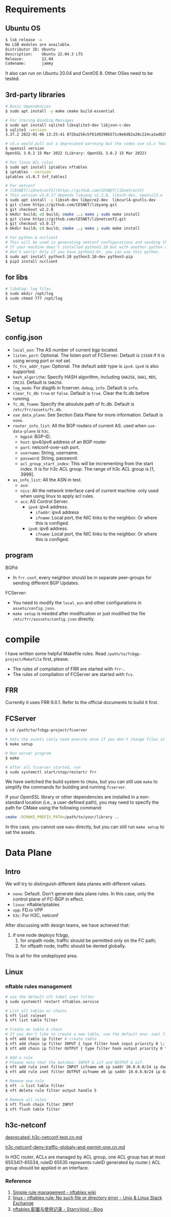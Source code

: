 # Requirements

## Ubuntu OS

```bash
$ lsb_release -a
No LSB modules are available.
Distributor ID: Ubuntu
Description:    Ubuntu 22.04.3 LTS
Release:        22.04
Codename:       jammy
```

It also can run on Ubuntu 20.04 and CentOS 8.
Other OSes need to be tested.

## 3rd-party libraries

```bash
# Basic dependencies
$ sudo apt install -y make cmake build-essential

# For storing Binding Messages
$ sudo apt install sqlite3 libsqlite3-dev libjson-c-dev
$ sqlite3 -version
3.37.2 2022-01-06 13:25:41 872ba256cbf61d9290b571c0e6d82a20c224ca3ad82971edc46b29818d5dalt1

# v3.x would pull out a deprecated warnning but the codes use v3.x features.
$ openssl version
OpenSSL 3.0.2 15 Mar 2022 (Library: OpenSSL 3.0.2 15 Mar 2022)

# For linux ACL rules
$ sudo apt install iptables nftables
$ iptables --version
iptables v1.8.7 (nf_tables)

# For netconf
# [CESNET/libnetconf2](https://github.com/CESNET/libnetconf2)
# This version v3.0.17 depends libyang v2.2.8, libssh-dev, openssl3.x
$ sudo apt install -y libssh-dev libpcre2-dev  libcurl4-gnutls-dev
$ git clone https://github.com/CESNET/libyang.git
$ git checkout v2.2.8
$ mkdir build; cd build; cmake ..; make ; sudo make install
$ git clone https://github.com/CESNET/libnetconf2.git
$ git checkout v3.0.17
$ mkdir build; cd build; cmake ..; make ; sudo make install

# For python & ncclient
# This will be used in generating netconf configurations and sending them to routers.
# If your machine does't installed python3.10 but with another python version,
# don't worry! Only if you have python3.6+, you can use this python.
$ sudo apt install python3.10 python3.10-dev python3-pip
$ pip3 install ncclient
```

## for libs

```bash
# libdiag: log files
$ sudo mkdir /opt/log
$ sudo chmod 777 /opt/log
```

# Setup

## config.json

- `local_asn`: The AS number of current bgp located.
- `listen_port`: Optional. The listen port of FCServer. Default is `23160` if it is using wrong port or not set.
- `fc_fcs_addr_type`: Optional. The default addr type is `ipv4`. `ipv6` is also supported.
- `hash_algorithm`: Specify HASH algorithm, including `SHA256`, `SHA1`, `MD5`, `CRC32`. Default is `SHA256`.
- `log_mode`: For diaglib in fcserver. `debug`, `info`. Default is `info`.
- `clear_fc_db`: `true` or `false`. Default is `true`. Clear the fc.db before running.
- `fc_db_fname`: Specify the absolute path of fc.db. Default is `/etc/frr/assets/fc.db`.
- `use_data_plane`: See Section Data Plane for more information. Default is `none`.
- `router_info_list`: All the BGP routers of current AS. used when `use-data-plane` is `h3c`.
  - `bgpid`: BGP-ID.
  - `host`: ipv4/ipv6 address of an BGP router
  - `port`: netconf-over-ssh port.
  - `username`: String, username.
  - `password`: String, password.
  - `acl_group_start_index`: This will be incrementing from the start index. It is for h3c ACL group. The range of h3c ACL group is [1, 3999].
- `as_info_list`: All the ASN in test.
  - `asn`:
  - `nics`: All the network interface card of current machine. only used when using linux to apply acl rules.
  - `acs`: AS Control Server.
    - `ipv4`: ipv4 address.
      - `ifaddr`: ipv4 address
      - `ifname`: Local port, the NIC links to the neighbor. Or where this is configed.
    - `ipv6`: ipv6 address.
      - `ifname`: Local port, the NIC links to the neighbor. Or where this is configed.

## program

BGPd:

- In `frr.conf`, every neighbor should be in separate peer-groups for sending different BGP Updates.

FCServer:

- You need to modify the `local_asn` and other configurations in `assets/config.json`.
- `make setup` is needed after modification or just modified the file `/etc/frr/asssets/config.json` directly.

# compile

I have written some helpful Makefile rules.
Read `/path/to/fcbgp-project/Makefile` first, please.
- The rules of compilation of FRR are started with `frr-`.
- The rules of compilation of FCServer are started with `fcs`.

## FRR

Currently it uses FRR 9.0.1. Refer to the official documents to build it first.

## FCServer

```bash
$ cd /path/to/fcbgp-project/fcserver

# Sets the assets (only need execute once if you don't change files in assets)
$ make setup

# Run server program
$ make

# After all fcserver started, run
$ sudo systemctl start/stop/restart/ frr
```

We have switched the build system to `CMake`, but you can still use `make` to simplify the commands for building and running `fcserver`.

If your OpenSSL library or other dependencies are installed in a non-standard location (i.e., a user-defined path), you may need to specify the path for CMake using the following command:

```sh
cmake -DCMAKE_PREFIX_PATH=/path/to/your/library ..
```

In this case, you cannot use `make` directly, but you can still run `make setup` to set the assets.

# Data Plane

## Intro

We will try to distinguish different data planes with different values.

- `none`: Default. Don't generate data plane rules. In this case, only the control plane of FC-BGP in effect.
- `linux`: nftable/iptables
- `vpp`: FD.io VPP
- `h3c`: For H3C, netconf

After discussing with design teams, we have achieved that:

1. if one node deploys fcbgp,
   1. for onpath node, traffic should be permitted only on the FC path;
   2. for offpath node, traffic should be denied globally.

This is all for the undeployed area.

## Linux

### nftable rules management

```bash
# use the default nft tabel inet filter
$ sudo systemctl restart nftables.service

# List all tables or chains
$ nft list ruleset
$ nft list table filter

# Create an table & chain
# If you don't like to create a new table, use the default one: inet filter.
$ nft add table ip filter # create table
$ nft add chain ip filter INPUT { type filter hook input priority 0 \; } # create chain
$ nft add chain ip filter OUTPUT { type filter hook output priority 0 \; } # create chain

# Add a rule
# Please note that the matches: INPUT & iif and OUTPUT & oif.
$ nft add rule inet filter INPUT iifname e0 ip saddr 20.0.0.0/24 ip daddr 10.0.0.0/24 drop
$ nft add rule inet filter OUTPUT oifname e0 ip saddr 10.0.0.0/24 ip daddr 20.0.0.0/24 drop

# Remove one rule
$ nft -a list table filter
$ nft delete rule filter output handle 5

# Remove all rules
$ nft flush chain filter INPUT
$ nft flush table filter
```

## h3c-netconf

[deprecated: h3c-netconf-test.cn.md](./fcserver/test/netconf-test/README.md)

[h3c-netconf-deny-traffic-globaly-and-permit-one.cn.md](./fcserver/docs/h3c-netconf-deny-traffic-globaly-and-permit-one.cn.md)

In H3C router, ACLs are managed by ACL group, one ACL group has at most 65534(1-65534, ruleID 65535 represents ruleID generated by router.) ACL group should be applied in an interface.

### Reference

1. [Simple rule management - nftables wiki](https://wiki.nftables.org/wiki-nftables/index.php/Simple_rule_management)
2. [linux - nftables rule: No such file or directory error - Unix & Linux Stack Exchange](https://unix.stackexchange.com/questions/537912/nftables-rule-no-such-file-or-directory-error)
3. [nftables 配置与使用记录 - StarryVoid - Blog](https://blog.starryvoid.com/archives/1045.html)
